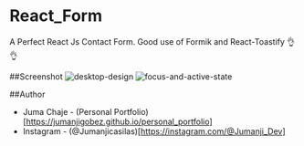 # React_Form
A Perfect React Js Contact Form. Good use of Formik and React-Toastify 👌👌

##Screenshot
![desktop-design](https://github.com/user-attachments/assets/47ffe4d1-d29c-496c-84bf-943c3b914fa7)
![focus-and-active-state](https://github.com/user-attachments/assets/77c6194d-a2c3-4dfa-8abf-336ae8634f6d)

##Author
- Juma Chaje - (Personal Portfolio)[https://jumanjigobez.github.io/personal_portfolio]
- Instagram - (@Jumanjicasilas)[https://instagram.com/@Jumanji_Dev]
